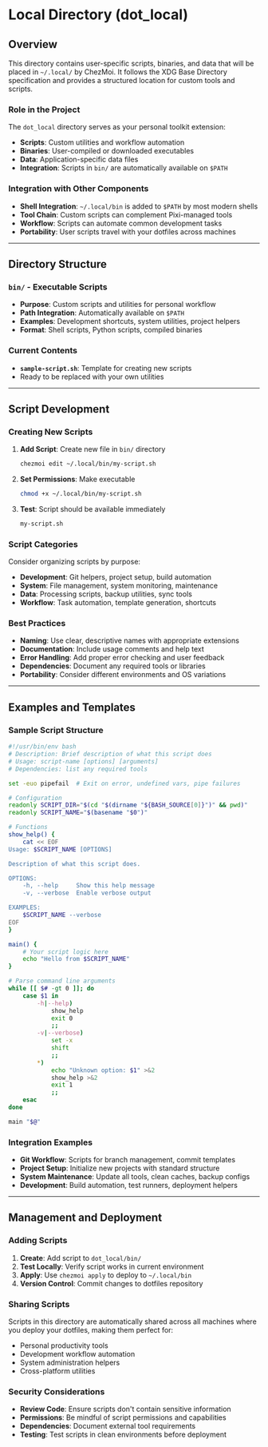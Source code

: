 # Local Directory (dot_local)

## Overview

This directory contains user-specific scripts, binaries, and data that will be placed in `~/.local/` by ChezMoi. It follows the XDG Base Directory specification and provides a structured location for custom tools and scripts.

### Role in the Project

The `dot_local` directory serves as your personal toolkit extension:
- **Scripts**: Custom utilities and workflow automation
- **Binaries**: User-compiled or downloaded executables
- **Data**: Application-specific data files
- **Integration**: Scripts in `bin/` are automatically available on `$PATH`

### Integration with Other Components

- **Shell Integration**: `~/.local/bin` is added to `$PATH` by most modern shells
- **Tool Chain**: Custom scripts can complement Pixi-managed tools
- **Workflow**: Scripts can automate common development tasks
- **Portability**: User scripts travel with your dotfiles across machines

---

## Directory Structure

### `bin/` - Executable Scripts
- **Purpose**: Custom scripts and utilities for personal workflow
- **Path Integration**: Automatically available on `$PATH`
- **Examples**: Development shortcuts, system utilities, project helpers
- **Format**: Shell scripts, Python scripts, compiled binaries

### Current Contents
- **`sample-script.sh`**: Template for creating new scripts
- Ready to be replaced with your own utilities

---

## Script Development

### Creating New Scripts
1. **Add Script**: Create new file in `bin/` directory
   ```bash
   chezmoi edit ~/.local/bin/my-script.sh
   ```

2. **Set Permissions**: Make executable
   ```bash
   chmod +x ~/.local/bin/my-script.sh
   ```

3. **Test**: Script should be available immediately
   ```bash
   my-script.sh
   ```

### Script Categories
Consider organizing scripts by purpose:
- **Development**: Git helpers, project setup, build automation
- **System**: File management, system monitoring, maintenance
- **Data**: Processing scripts, backup utilities, sync tools
- **Workflow**: Task automation, template generation, shortcuts

### Best Practices
- **Naming**: Use clear, descriptive names with appropriate extensions
- **Documentation**: Include usage comments and help text
- **Error Handling**: Add proper error checking and user feedback
- **Dependencies**: Document any required tools or libraries
- **Portability**: Consider different environments and OS variations

---

## Examples and Templates

### Sample Script Structure
```bash
#!/usr/bin/env bash
# Description: Brief description of what this script does
# Usage: script-name [options] [arguments]
# Dependencies: list any required tools

set -euo pipefail  # Exit on error, undefined vars, pipe failures

# Configuration
readonly SCRIPT_DIR="$(cd "$(dirname "${BASH_SOURCE[0]}")" && pwd)"
readonly SCRIPT_NAME="$(basename "$0")"

# Functions
show_help() {
    cat << EOF
Usage: $SCRIPT_NAME [OPTIONS]

Description of what this script does.

OPTIONS:
    -h, --help     Show this help message
    -v, --verbose  Enable verbose output

EXAMPLES:
    $SCRIPT_NAME --verbose
EOF
}

main() {
    # Your script logic here
    echo "Hello from $SCRIPT_NAME"
}

# Parse command line arguments
while [[ $# -gt 0 ]]; do
    case $1 in
        -h|--help)
            show_help
            exit 0
            ;;
        -v|--verbose)
            set -x
            shift
            ;;
        *)
            echo "Unknown option: $1" >&2
            show_help >&2
            exit 1
            ;;
    esac
done

main "$@"
```

### Integration Examples
- **Git Workflow**: Scripts for branch management, commit templates
- **Project Setup**: Initialize new projects with standard structure
- **System Maintenance**: Update all tools, clean caches, backup configs
- **Development**: Build automation, test runners, deployment helpers

---

## Management and Deployment

### Adding Scripts
1. **Create**: Add script to `dot_local/bin/`
2. **Test Locally**: Verify script works in current environment
3. **Apply**: Use `chezmoi apply` to deploy to `~/.local/bin`
4. **Version Control**: Commit changes to dotfiles repository

### Sharing Scripts
Scripts in this directory are automatically shared across all machines where you deploy your dotfiles, making them perfect for:
- Personal productivity tools
- Development workflow automation
- System administration helpers
- Cross-platform utilities

### Security Considerations
- **Review Code**: Ensure scripts don't contain sensitive information
- **Permissions**: Be mindful of script permissions and capabilities
- **Dependencies**: Document external tool requirements
- **Testing**: Test scripts in clean environments before deployment
